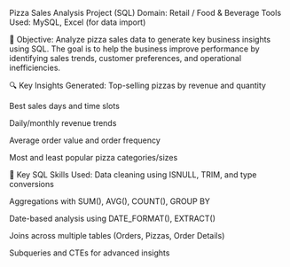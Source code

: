 Pizza Sales Analysis Project (SQL)
Domain: Retail / Food & Beverage
Tools Used: MySQL, Excel (for data import)

📌 Objective:
Analyze pizza sales data to generate key business insights using SQL. The goal is to help the business improve performance by identifying sales trends, customer preferences, and operational inefficiencies.

🔍 Key Insights Generated:
Top-selling pizzas by revenue and quantity

Best sales days and time slots

Daily/monthly revenue trends

Average order value and order frequency

Most and least popular pizza categories/sizes

🧩 Key SQL Skills Used:
Data cleaning using ISNULL, TRIM, and type conversions

Aggregations with SUM(), AVG(), COUNT(), GROUP BY

Date-based analysis using DATE_FORMAT(), EXTRACT()

Joins across multiple tables (Orders, Pizzas, Order Details)

Subqueries and CTEs for advanced insights
